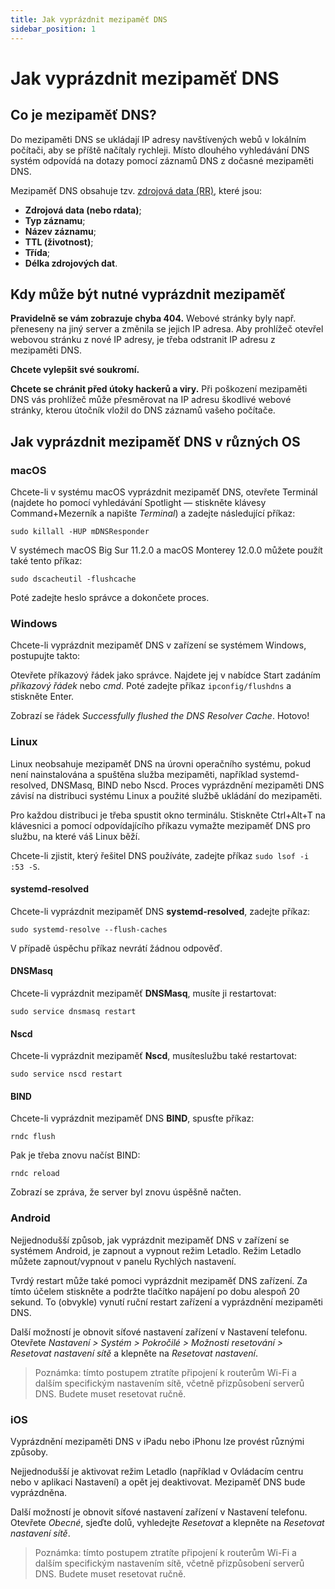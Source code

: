 ```yaml
---
title: Jak vyprázdnit mezipaměť DNS
sidebar_position: 1
---
```


# Jak vyprázdnit mezipaměť DNS

## Co je mezipaměť DNS?

Do mezipaměti DNS se ukládají IP adresy navštívených webů v lokálním počítači, aby se příště načítaly rychleji. Místo dlouhého vyhledávání DNS systém odpovídá na dotazy pomocí záznamů DNS z dočasné mezipaměti DNS.

Mezipaměť DNS obsahuje tzv. [zdrojová data (RR)](https://en.wikipedia.org/wiki/Domain_Name_System#Resource_records), které jsou:

* **Zdrojová data (nebo rdata)**;
* **Typ záznamu**;
* **Název záznamu**;
* **TTL (životnost)**;
* **Třída**;
* **Délka zdrojových dat**.

## Kdy může být nutné vyprázdnit mezipaměť

**Pravidelně se vám zobrazuje chyba 404.** Webové stránky byly např. přeneseny na jiný server a změnila se jejich IP adresa. Aby prohlížeč otevřel webovou stránku z nové IP adresy, je třeba odstranit IP adresu z mezipaměti DNS.

**Chcete vylepšit své soukromí.**

**Chcete se chránit před útoky hackerů a viry.** Při poškození mezipaměti DNS vás prohlížeč může přesměrovat na IP adresu škodlivé webové stránky, kterou útočník vložil do DNS záznamů vašeho počítače.

## Jak vyprázdnit mezipaměť DNS v různých OS

### macOS

Chcete-li v systému macOS vyprázdnit mezipaměť DNS, otevřete Terminál (najdete ho pomocí vyhledávání Spotlight — stiskněte klávesy Command+Mezerník a napište *Terminal*) a zadejte následující příkaz:

`sudo killall -HUP mDNSResponder`

V systémech macOS Big Sur 11.2.0 a macOS Monterey 12.0.0 můžete použít také tento příkaz:

`sudo dscacheutil -flushcache`

Poté zadejte heslo správce a dokončete proces.

### Windows

Chcete-li vyprázdnit mezipaměť DNS v zařízení se systémem Windows, postupujte takto:

Otevřete příkazový řádek jako správce. Najdete jej v nabídce Start zadáním *příkazový řádek* nebo *cmd*. Poté zadejte příkaz `ipconfig/flushdns` a stiskněte Enter.

Zobrazí se řádek *Successfully flushed the DNS Resolver Cache*. Hotovo!

### Linux

Linux neobsahuje mezipaměť DNS na úrovni operačního systému, pokud není nainstalována a spuštěna služba mezipaměti, například systemd-resolved, DNSMasq, BIND nebo Nscd. Proces vyprázdnění mezipaměti DNS závisí na distribuci systému Linux a použité službě ukládání do mezipaměti.

Pro každou distribuci je třeba spustit okno terminálu. Stiskněte Ctrl+Alt+T na klávesnici a pomocí odpovídajícího příkazu vymažte mezipaměť DNS pro službu, na které váš Linux běží.

Chcete-li zjistit, který řešitel DNS používáte, zadejte příkaz `sudo lsof -i :53 -S`.

#### systemd-resolved

Chcete-li vyprázdnit mezipaměť DNS **systemd-resolved**, zadejte příkaz:

`sudo systemd-resolve --flush-caches`

V případě úspěchu příkaz nevrátí žádnou odpověď.

#### DNSMasq

Chcete-li vyprázdnit mezipaměť **DNSMasq**, musíte ji restartovat:

`sudo service dnsmasq restart`

#### Nscd

Chcete-li vyprázdnit mezipaměť **Nscd**, musíteslužbu také restartovat:

`sudo service nscd restart`

#### BIND

Chcete-li vyprázdnit mezipaměť DNS **BIND**, spusťte příkaz:

`rndc flush`

Pak je třeba znovu načíst BIND:

`rndc reload`

Zobrazí se zpráva, že server byl znovu úspěšně načten.

### Android

Nejjednodušší způsob, jak vyprázdnit mezipaměť DNS v zařízení se systémem Android, je zapnout a vypnout režim Letadlo. Režim Letadlo můžete zapnout/vypnout v panelu Rychlých nastavení.

Tvrdý restart může také pomoci vyprázdnit mezipaměť DNS zařízení. Za tímto účelem stiskněte a podržte tlačítko napájení po dobu alespoň 20 sekund. To (obvykle) vynutí ruční restart zařízení a vyprázdnění mezipaměti DNS.

Další možností je obnovit síťové nastavení zařízení v Nastavení telefonu. Otevřete *Nastavení > Systém > Pokročilé > Možnosti resetování > Resetovat nastavení sítě* a klepněte na *Resetovat nastavení*.

> Poznámka: tímto postupem ztratíte připojení k routerům Wi-Fi a dalším specifickým nastavením sítě, včetně přizpůsobení serverů DNS. Budete muset resetovat ručně.

### iOS

Vyprázdnění mezipaměti DNS v iPadu nebo iPhonu lze provést různými způsoby.

Nejjednodušší je aktivovat režim Letadlo (například v Ovládacím centru nebo v aplikaci Nastavení) a opět jej deaktivovat. Mezipaměť DNS bude vyprázdněna.

Další možností je obnovit síťové nastavení zařízení v Nastavení telefonu. Otevřete *Obecné*, sjeďte dolů, vyhledejte *Resetovat* a klepněte na *Resetovat nastavení sítě*.

> Poznámka: tímto postupem ztratíte připojení k routerům Wi-Fi a dalším specifickým nastavením sítě, včetně přizpůsobení serverů DNS. Budete muset resetovat ručně.